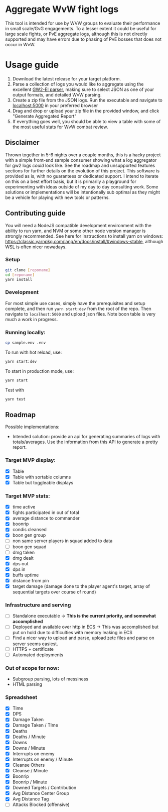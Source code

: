 # Aggregate WvW fight logs

This tool is intended for use by WVW groups to evaluate their performance in small scale/GvG engagements. To a lesser extent it could be useful for large scale fights, or PvE aggregate logs, although this is not directly supported and may have errors due to phasing of PvE bosses that does not occur in WvW.

# Usage guide

1. Download the latest release for your target platform.
2. Parse a collection of logs you would like to aggregate using the excellent [GW2-EI parser](https://github.com/baaron4/GW2-Elite-Insights-Parser), making sure to select JSON as one of your output formats, and detailed WvW parsing.
3. Create a zip file from the JSON logs. Run the executable and navigate to [localhost:5000](http://localhost:5000) in your preferred browser
4. Drag and drop or upload your zip file in the provided window, and click "Generate Aggregated Report"
5. If everything goes well, you should be able to view a table with some of the most useful stats for WvW combat review.

## Disclaimer

Thrown together in 5-6 nights over a couple months, this is a hacky project with a simple front-end sample consumer showing what a log aggregator for gw2 logs _could_ look like. See the roadmap and unsupported features sections for further details on the evolution of this project. This software is provided as is, with no guarantees or dedicated support. I intend to iterate on this on a best effort basis, but it is primarily a playground for experimenting with ideas outside of my day to day consulting work. Some solutions or implementations will be intentionally sub optimal as they might be a vehicle for playing with new tools or patterns.

## Contributing guide

You will need a NodeJS compatible development environment with the ability to run yarn, and NVM or some other node version manager is strongly recommended. See here for instructions to install yarn on windows: <https://classic.yarnpkg.com/lang/en/docs/install/#windows-stable>, although WSL is often nicer nowadays.

### Setup

```bash
git clone [reponame]
cd [reponame]
yarn install
```

### Development

For most simple use cases, simply have the prerequisites and setup complete, and then run `yarn start:dev` from the root of the repo. Then navigate to `localhost:5000` and upload json files. Note boon table is very much a work in progress.

### Running locally:

```bash
cp sample.env .env
```

To run with hot reload, use:

```bash
yarn start:dev
```

To start in production mode, use:

```bash
yarn start
```

Test with

```bash
yarn test
```

## Roadmap

Possible implementations:

- Intended solution: provide an api for generating summaries of logs with totals/averages. Use the information from this API to generate a pretty report.

### Target MVP display:

- [x] Table
- [x] Table with sortable columns
- [x] Table but toggleable displays

### Target MVP stats:

- [x] time active
- [x] fights participated in out of total
- [x] average distance to commander
- [x] boonrip
- [x] condis cleansed
- [x] boon gen group
- [ ] non same server players in squad added to data
- [ ] boon gen squad
- [ ] dmg taken
- [x] dmg dealt
- [x] dps out
- [x] dps in
- [x] buffs uptime
- [x] distance from pin
- [x] target damage (damage done to the player agent's target, array of sequential targets over course of round)

### Infrastructure and serving

- [ ] Standalone executable -> **This is the current priority, and somewhat accomplished**
- [ ] Deployed and available over http in ECS -> This was accomplished but put on hold due to difficulties with memory leaking in ECS
- [ ] Find a nicer way to upload and parse, upload zetc files and parse on server seems easiest.
- [ ] HTTPS + certificate
- [ ] Automated deployments

### Out of scope for now:

- Subgroup parsing, lots of messiness
- HTML parsing

### Spreadsheet

- [x] Time
- [x] DPS
- [x] Damage Taken
- [x] Damage Taken / TIme
- [x] Deaths
- [x] Deaths / Minute
- [x] Downs
- [x] Downs / Minute
- [x] Interrupts on enemy
- [x] Interrupts on enemy / Minute
- [x] Cleanse Others
- [x] Cleanse / Minute
- [x] Boonrip
- [x] Boonrip / Minute
- [x] Downed Targets / Contribution
- [x] Avg Distance Center Group
- [x] Avg Distance Tag
- [ ] Attacks Blocked (offensive)
